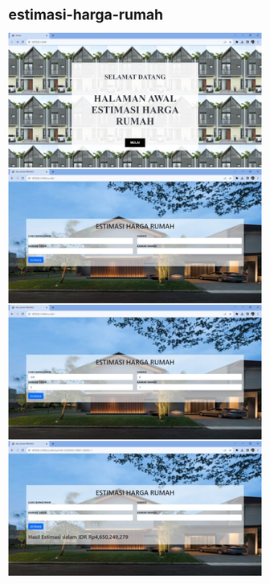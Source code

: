 # estimasi-harga-rumah

![alt text](https://github.com/DanU-R/estimasi-harga-rumah/blob/main/hasil%20estimasi%20harga%20rumah/WhatsApp%20Image%202023-11-06%20at%2008.31.13.jpeg?raw=true)
![alt text](https://github.com/DanU-R/estimasi-harga-rumah/blob/main/hasil%20estimasi%20harga%20rumah/WhatsApp%20Image%202023-11-06%20at%2008.31.24.jpeg?raw=true)
![alt text](https://github.com/DanU-R/estimasi-harga-rumah/blob/main/hasil%20estimasi%20harga%20rumah/WhatsApp%20Image%202023-11-06%20at%2008.32.08.jpeg?raw=true)
![alt text](https://github.com/DanU-R/estimasi-harga-rumah/blob/main/hasil%20estimasi%20harga%20rumah/WhatsApp%20Image%202023-11-06%20at%2008.32.18.jpeg?raw=true)

